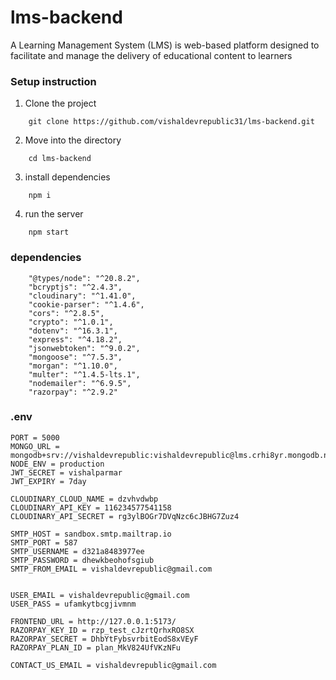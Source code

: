 # lms-backend

A Learning Management System (LMS) is  web-based platform designed to facilitate and manage the delivery of educational content  to learners

### Setup instruction

1. Clone the project

```
    git clone https://github.com/vishaldevrepublic31/lms-backend.git
```

2. Move into the directory

```
    cd lms-backend
```

3. install dependencies

```
    npm i
```

4. run the server

```
    npm start
```

### dependencies

```
    "@types/node": "^20.8.2",
    "bcryptjs": "^2.4.3",
    "cloudinary": "^1.41.0",
    "cookie-parser": "^1.4.6",
    "cors": "^2.8.5",
    "crypto": "^1.0.1",
    "dotenv": "^16.3.1",
    "express": "^4.18.2",
    "jsonwebtoken": "^9.0.2",
    "mongoose": "^7.5.3",
    "morgan": "^1.10.0",
    "multer": "^1.4.5-lts.1",
    "nodemailer": "^6.9.5",
    "razorpay": "^2.9.2"
```

### .env
```
PORT = 5000
MONGO_URL = mongodb+srv://vishaldevrepublic:vishaldevrepublic@lms.crhi8yr.mongodb.net/lms
NODE_ENV = production
JWT_SECRET = vishalparmar
JWT_EXPIRY = 7day   

CLOUDINARY_CLOUD_NAME = dzvhvdwbp
CLOUDINARY_API_KEY = 116234577541158
CLOUDINARY_API_SECRET = rg3ylBOGr7DVqNzc6cJBHG7Zuz4

SMTP_HOST = sandbox.smtp.mailtrap.io
SMTP_PORT = 587
SMTP_USERNAME = d321a8483977ee
SMTP_PASSWORD = dhewkbeohofsgiub
SMTP_FROM_EMAIL = vishaldevrepublic@gmail.com


USER_EMAIL = vishaldevrepublic@gmail.com
USER_PASS = ufamkytbcgjivmnm

FRONTEND_URL = http://127.0.0.1:5173/
RAZORPAY_KEY_ID = rzp_test_cJzrtQrhxRO8SX
RAZORPAY_SECRET = DhbYtFybsvrbitEodS8xVEyF
RAZORPAY_PLAN_ID = plan_MkV824UfVKzNFu

CONTACT_US_EMAIL = vishaldevrepublic@gmail.com
```

